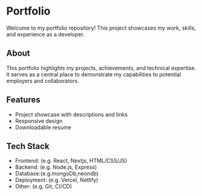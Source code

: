 # Portfolio

Welcome to my portfolio repository! This project showcases my work, skills, and experience as a developer.


## About

This portfolio highlights my projects, achievements, and technical expertise. It serves as a central place to demonstrate my capabilities to potential employers and collaborators.

## Features

- Project showcase with descriptions and links
- Responsive design
- Downloadable resume

## Tech Stack

- Frontend: (e.g. React, Nextjs, HTML/CSS/JS)
- Backend: (e.g. Node.js, Express)
- Database:(e.g.mongoDb,neondb)
- Deployment: (e.g. Vercel, Netlify)
- Other: (e.g. Git, CI/CD)
